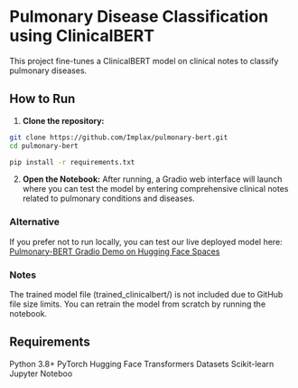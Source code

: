 # Pulmonary Disease Classification using ClinicalBERT

This project fine-tunes a ClinicalBERT model on clinical notes to classify pulmonary diseases.

## How to Run

1. **Clone the repository:**

```bash
git clone https://github.com/Implax/pulmonary-bert.git
cd pulmonary-bert

pip install -r requirements.txt
```
2. **Open the Notebook:**
After running, a Gradio web interface will launch where you can test the model by entering comprehensive clinical notes related to pulmonary conditions and diseases.

### Alternative
If you prefer not to run locally, you can test our live deployed model here:
[Pulmonary-BERT Gradio Demo on Hugging Face Spaces
](https://huggingface.co/spaces/implax/Pulmonary-BERT)

### Notes
The trained model file (trained_clinicalbert/) is not included due to GitHub file size limits.
You can retrain the model from scratch by running the notebook.


## Requirements
Python 3.8+
PyTorch
Hugging Face Transformers
Datasets
Scikit-learn
Jupyter Noteboo
